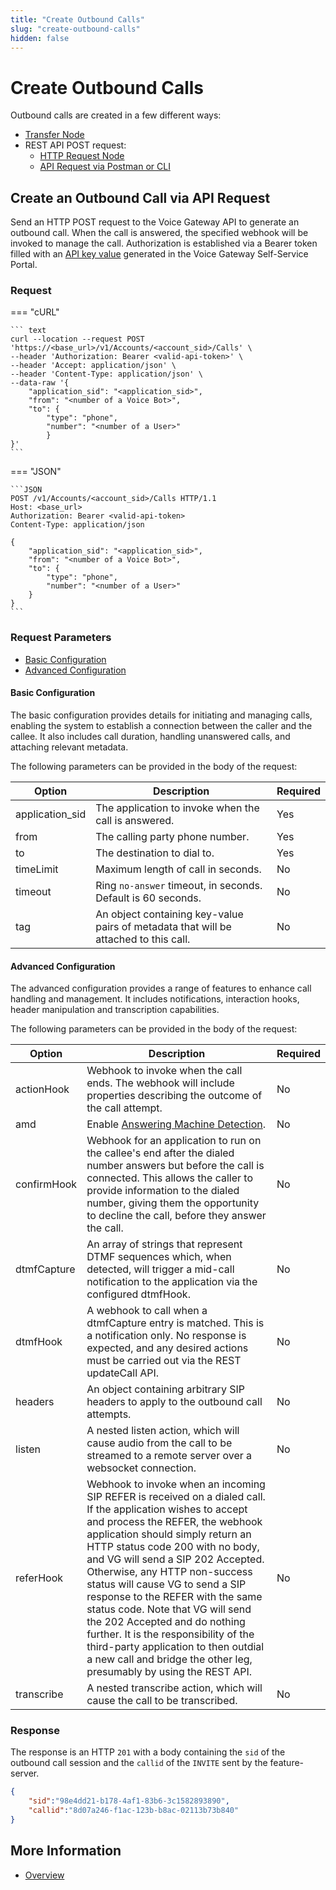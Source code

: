 ```yaml
---
title: "Create Outbound Calls"
slug: "create-outbound-calls"
hidden: false
---
```


# Create Outbound Calls 

Outbound calls are created in a few different ways: 

- [Transfer Node](../ai/flow-nodes/vg/transfer.md)
- REST API POST request:
    - [HTTP Request Node](../ai/flow-nodes/services/http-request.md)
    - [API Request via Postman or CLI](#create-an-outbound-call-via-api-request)

## Create an Outbound Call via API Request

Send an HTTP POST request to the Voice Gateway API to generate an outbound call.
When the call is answered, the specified webhook will be invoked to manage the call.
Authorization is established via a Bearer token
filled with an [API key value](webapp/accounts.md#account-level-api-keys) generated in the Voice Gateway Self-Service Portal.

### Request 

=== "cURL"

    ``` text
    curl --location --request POST 'https://<base_url>/v1/Accounts/<account_sid>/Calls' \
    --header 'Authorization: Bearer <valid-api-token>' \
    --header 'Accept: application/json' \
    --header 'Content-Type: application/json' \
    --data-raw '{
        "application_sid": "<application_sid>",
        "from": "<number of a Voice Bot>",
        "to": {
            "type": "phone",
            "number": "<number of a User>"
            }
    }'
    ```

=== "JSON"

    ```JSON
    POST /v1/Accounts/<account_sid>/Calls HTTP/1.1
    Host: <base_url>
    Authorization: Bearer <valid-api-token>
    Content-Type: application/json
    
    {
        "application_sid": "<application_sid>",
        "from": "<number of a Voice Bot>",
        "to": {
            "type": "phone",
            "number": "<number of a User>"
        }
    }
    ```

### Request Parameters

- [Basic Configuration](#basic-configuration)
- [Advanced Configuration](#advanced-configuration)

#### Basic Configuration

The basic configuration provides details for initiating and managing calls, enabling the system to establish a connection between the caller and the callee.
It also includes call duration, handling unanswered calls, and attaching relevant metadata.

The following parameters can be provided in the body of the request:

| Option          | Description                                                                          | Required |
|-----------------|--------------------------------------------------------------------------------------|----------|
| application_sid | The application to invoke when the call is answered.                                 | Yes      |
| from            | The calling party phone number.                                                      | Yes      |
| to              | The destination to dial to.                                                          | Yes      |
| timeLimit       | Maximum length of call in seconds.                                                   | No       |
| timeout         | Ring `no-answer` timeout, in seconds. Default is 60 seconds.                         | No       |
| tag             | An object containing key-value pairs of metadata that will be attached to this call. | No       |

#### Advanced Configuration

The advanced configuration provides a range of features to enhance call handling and management. It includes notifications, interaction hooks, header manipulation and transcription capabilities.

The following parameters can be provided in the body of the request:

| Option      | Description                                                                                                                                                                                                                                                                                                                                                                                                                                                                                                                                                                                      | Required |
|-------------|--------------------------------------------------------------------------------------------------------------------------------------------------------------------------------------------------------------------------------------------------------------------------------------------------------------------------------------------------------------------------------------------------------------------------------------------------------------------------------------------------------------------------------------------------------------------------------------------------|----------|
| actionHook  | Webhook to invoke when the call ends. The webhook will include properties describing the outcome of the call attempt.                                                                                                                                                                                                                                                                                                                                                                                                                                                                            | No       |
| amd         | Enable [Answering Machine Detection](references/events/ANSWERING_MACHINE_DETECTION.md).                                                                                                                                                                                                                                                                                                                                                                                                                                                                                                          | No       |
| confirmHook | Webhook for an application to run on the callee's end after the dialed number answers but before the call is connected. This allows the caller to provide information to the dialed number, giving them the opportunity to decline the call, before they answer the call.                                                                                                                                                                                                                                                                                                                        | No       |
| dtmfCapture | An array of strings that represent DTMF sequences which, when detected, will trigger a mid-call notification to the application via the configured dtmfHook.                                                                                                                                                                                                                                                                                                                                                                                                                                     | No       |
| dtmfHook    | A webhook to call when a dtmfCapture entry is matched. This is a notification only. No response is expected, and any desired actions must be carried out via the REST updateCall API.                                                                                                                                                                                                                                                                                                                                                                                                            | No       |
| headers     | An object containing arbitrary SIP headers to apply to the outbound call attempts.                                                                                                                                                                                                                                                                                                                                                                                                                                                                                                               | No       |
| listen      | A nested listen action, which will cause audio from the call to be streamed to a remote server over a websocket connection.                                                                                                                                                                                                                                                                                                                                                                                                                                                                      | No       |
| referHook   | Webhook to invoke when an incoming SIP REFER is received on a dialed call. If the application wishes to accept and process the REFER, the webhook application should simply return an HTTP status code 200 with no body, and VG will send a SIP 202 Accepted. Otherwise, any HTTP non-success status will cause VG to send a SIP response to the REFER with the same status code. Note that VG will send the 202 Accepted and do nothing further. It is the responsibility of the third-party application to then outdial a new call and bridge the other leg, presumably by using the REST API. | No       |
| transcribe  | A nested transcribe action, which will cause the call to be transcribed.                                                                                                                                                                                                                                                                                                                                                                                                                                                                                                                         | No       |

### Response

The response is an HTTP `201` with a body containing the `sid` of the outbound call session and the `callid` of the `INVITE` sent by the feature-server. 

```JSON 
{
    "sid":"98e4dd21-b178-4af1-83b6-3c1582893890",
    "callid":"8d07a246-f1ac-123b-b8ac-02113b73b840"
} 
```

## More Information

- [Overview](overview.md)